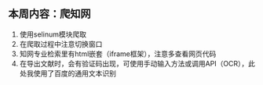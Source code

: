 ## 本周内容：爬知网
1. 使用selinum模块爬取
2. 在爬取过程中注意切换窗口
3. 知网专业检索里有html嵌套（iframe框架），注意多查看网页代码
4. 在导出文献时，会有验证码出现，可使用手动输入方法或调用API（OCR），此处我使用了百度的通用文本识别
